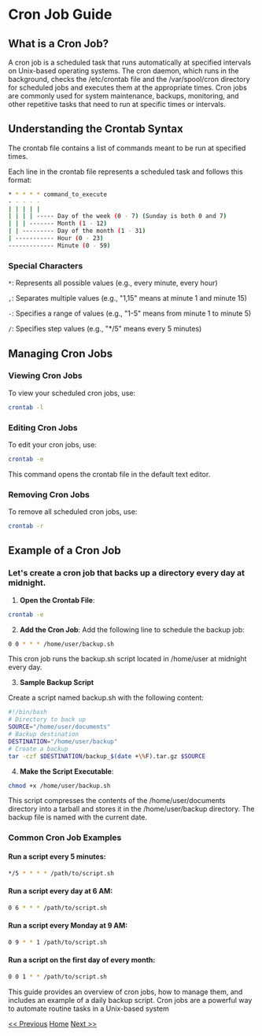 # Cron Job Guide

## What is a Cron Job?
A cron job is a scheduled task that runs automatically at specified intervals on Unix-based operating systems. 
The cron daemon, which runs in the background, checks the /etc/crontab file and the /var/spool/cron directory for scheduled jobs and executes them at the appropriate times.
Cron jobs are commonly used for system maintenance, backups, monitoring, and other repetitive tasks that need to run at specific times or intervals.

## Understanding the Crontab Syntax
The crontab file contains a list of commands meant to be run at specified times. 

Each line in the crontab file represents a scheduled task and follows this format:
```sh
* * * * * command_to_execute
- - - - -
| | | | |
| | | | ----- Day of the week (0 - 7) (Sunday is both 0 and 7)
| | | ------- Month (1 - 12)
| | --------- Day of the month (1 - 31)
| ----------- Hour (0 - 23)
------------- Minute (0 - 59)
```

### Special Characters
`*`: Represents all possible values (e.g., every minute, every hour)

`,`: Separates multiple values (e.g., "1,15" means at minute 1 and minute 15)

`-`: Specifies a range of values (e.g., "1-5" means from minute 1 to minute 5)

`/`: Specifies step values (e.g., "*/5" means every 5 minutes)


## Managing Cron Jobs

### Viewing Cron Jobs
To view your scheduled cron jobs, use:
```sh
crontab -l
```
### Editing Cron Jobs
To edit your cron jobs, use:
```sh
crontab -e
```
This command opens the crontab file in the default text editor.

### Removing Cron Jobs
To remove all scheduled cron jobs, use:
```sh
crontab -r
```
## Example of a Cron Job

### Let's create a cron job that backs up a directory every day at midnight.

1. **Open the Crontab File**:
```sh
crontab -e
```

2. **Add the Cron Job**:
Add the following line to schedule the backup job:
```sh
0 0 * * * /home/user/backup.sh
```
This cron job runs the backup.sh script located in /home/user at midnight every day.

3. **Sample Backup Script**

Create a script named backup.sh with the following content:

```sh
#!/bin/bash
# Directory to back up
SOURCE="/home/user/documents"
# Backup destination
DESTINATION="/home/user/backup"
# Create a backup
tar -czf $DESTINATION/backup_$(date +\%F).tar.gz $SOURCE
```

4. **Make the Script Executable**:
```sh
chmod +x /home/user/backup.sh
```
This script compresses the contents of the /home/user/documents directory into a tarball and stores it in the /home/user/backup directory. 
The backup file is named with the current date.

### Common Cron Job Examples

#### Run a script every 5 minutes:
```sh
*/5 * * * * /path/to/script.sh
```

#### Run a script every day at 6 AM:
```sh
0 6 * * * /path/to/script.sh
```
#### Run a script every Monday at 9 AM:
```sh
0 9 * * 1 /path/to/script.sh
```

#### Run a script on the first day of every month:
```sh
0 0 1 * * /path/to/script.sh
```

This guide provides an overview of cron jobs, how to manage them, and includes an example of a daily backup script. 
Cron jobs are a powerful way to automate routine tasks in a Unix-based system

[<< Previous](./basic-bash-commands.md)     [Home](./README.md)     [Next >>](./examples/examples.md)
